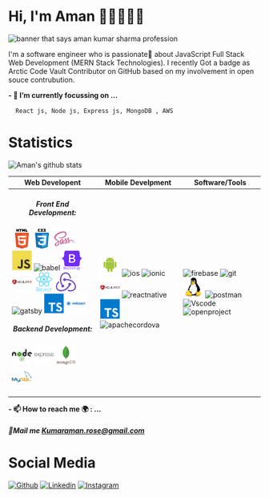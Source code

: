 # Hi, I'm Aman 👋🏾👨‍🎓‍💻

<img src="https://user-images.githubusercontent.com/40789486/111953179-49dcaf00-8b0c-11eb-8293-4599d827ecf1.png" alt="banner that says aman kumar sharma profession">

I'm a software engineer who is passionate💖 about JavaScript Full Stack Web Development (MERN Stack Technologies). I recently Got a badge as Arctic Code Vault Contributor on GitHub based on my involvement in open souce contrubution. 

**- 🔭 I’m currently focussing on ...**

      React js, Node js, Express js, MongoDB , AWS
     
# Statistics #

![Aman's github stats](https://github-readme-stats.vercel.app/api?username=Aman22sharma&show_icons=true&theme=tokyonight)


|       Web Developent         |Mobile Develpment                        |Software/Tools                   |
|----------------|-------------------------------|-----------------------------|
|<h5 align="center">Front End Development:</h5><p align="left"><img src="https://raw.githubusercontent.com/devicons/devicon/master/icons/html5/html5-original-wordmark.svg" alt="html5" width="40" height="40"/><img src="https://raw.githubusercontent.com/devicons/devicon/master/icons/css3/css3-original-wordmark.svg" alt="css3" width="40" height="40"/> <img src="https://raw.githubusercontent.com/devicons/devicon/master/icons/sass/sass-original.svg" alt="sass" width="40" height="40"/> <img src="https://raw.githubusercontent.com/devicons/devicon/master/icons/javascript/javascript-original.svg" alt="javascript" width="40" height="40"/> <img src="https://www.vectorlogo.zone/logos/babeljs/babeljs-icon.svg" alt="babel" width="40" height="40"/> <img src="https://raw.githubusercontent.com/devicons/devicon/master/icons/bootstrap/bootstrap-plain-wordmark.svg" alt="bootstrap" width="40" height="40"/> <img src="https://raw.githubusercontent.com/devicons/devicon/master/icons/angularjs/angularjs-original-wordmark.svg" alt="angularjs" width="40" height="40"/> <img src="https://raw.githubusercontent.com/devicons/devicon/master/icons/react/react-original-wordmark.svg" alt="react" width="40" height="40"/> <img src="https://raw.githubusercontent.com/devicons/devicon/master/icons/redux/redux-original.svg" alt="redux" width="40" height="40"/> <img src="https://www.vectorlogo.zone/logos/gatsbyjs/gatsbyjs-icon.svg" alt="gatsby" width="40" height="40"/> <img src="https://raw.githubusercontent.com/devicons/devicon/master/icons/typescript/typescript-original.svg" alt="typescript" width="40" height="40"/> <img src="https://raw.githubusercontent.com/devicons/devicon/d00d0969292a6569d45b06d3f350f463a0107b0d/icons/webpack/webpack-original-wordmark.svg" alt="webpack" width="40" height="40"/><h5 align="Center">Backend Development:</h5><img src="https://raw.githubusercontent.com/devicons/devicon/master/icons/nodejs/nodejs-original-wordmark.svg" alt="nodejs" width="40" height="40"/> <img src="https://raw.githubusercontent.com/devicons/devicon/master/icons/express/express-original-wordmark.svg" alt="express" width="40" height="40"/> <img src="https://raw.githubusercontent.com/devicons/devicon/master/icons/mongodb/mongodb-original-wordmark.svg" alt="mongodb" width="40" height="40"/> <img src="https://raw.githubusercontent.com/devicons/devicon/master/icons/mysql/mysql-original-wordmark.svg" alt="mysql" width="40" height="40"/> </p> |<p align="left"><img src="https://raw.githubusercontent.com/devicons/devicon/master/icons/android/android-original-wordmark.svg" alt="android" width="40" height="40"/> <img src="https://user-images.githubusercontent.com/40789486/111962825-d2f9e300-8b18-11eb-9a70-86f14a2e6299.png" alt="ios" width="40" height="40"/> <img src="https://upload.wikimedia.org/wikipedia/commons/d/d1/Ionic_Logo.svg" alt="ionic" width="40" height="40"/> <img src="https://raw.githubusercontent.com/devicons/devicon/master/icons/angularjs/angularjs-original-wordmark.svg" alt="angularjs" width="40" height="40"/> <img src="https://reactnative.dev/img/header_logo.svg" alt="reactnative" width="40" height="40"/> <img src="https://raw.githubusercontent.com/devicons/devicon/master/icons/typescript/typescript-original.svg" alt="typescript" width="40" height="40"/> <img src="https://www.vectorlogo.zone/logos/apache_cordova/apache_cordova-icon.svg" alt="apachecordova" width="40" height="40"/></p> |<p align="left"><img src="https://www.vectorlogo.zone/logos/firebase/firebase-icon.svg" alt="firebase" width="40" height="40"/> <img src="https://www.vectorlogo.zone/logos/git-scm/git-scm-icon.svg" alt="git" width="40" height="40"/> <img src="https://raw.githubusercontent.com/devicons/devicon/master/icons/linux/linux-original.svg" alt="linux" width="40" height="40"/> <img src="https://www.vectorlogo.zone/logos/getpostman/getpostman-icon.svg" alt="postman" width="40" height="40"/> <img src="https://user-images.githubusercontent.com/40789486/111963362-6e8b5380-8b19-11eb-86dd-800a128dc1fd.png" alt="Vscode" width="40" height="40"/> <img src="https://user-images.githubusercontent.com/40789486/111964002-29b3ec80-8b1a-11eb-9523-1b3bfd3aa5ed.png" alt="openproject" width="40" height="40"/></p>            |

**- 📫 How to reach me 🌍 : ...**
##### 💌Mail me [Kumaraman.rose@gmail.com]()
# Social Media #
[![Github](https://img.shields.io/badge/-Github-000?style=flat&logo=Github&logoColor=white)](https://github.com/Aman22sharma)
[![Linkedin](https://img.shields.io/badge/-LinkedIn-blue?style=flat&logo=Linkedin&logoColor=white)](https://www.linkedin.com/in/aman-kumar-sharma-2a4775159/)
[![Instagram](https://img.shields.io/badge/-Instagram-c13584?style=flat&labelColor=c13584&logo=instagram&logoColor=white)](https://www.instagram.com/aman_sharma.richel/)



